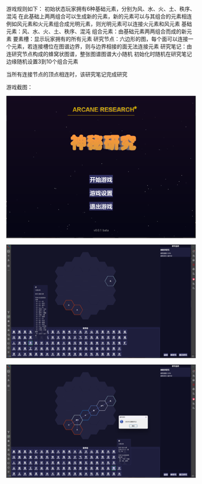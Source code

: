 游戏规则如下：
初始状态玩家拥有6种基础元素，分别为风、水、火、土、秩序、混沌
在此基础上两两组合可以生成新的元素，新的元素可以与其组合的元素相连
例如风元素和火元素组合成光明元素，则光明元素可以连接火元素和风元素
基础元素：风、水、火、土、秩序、混沌
组合元素：由基础元素两两组合而成的新元素
要素槽：显示玩家拥有的所有元素
研究节点：六边形的图，每个面可以连接一个元素，若连接槽位在图谱边界，则与边界相接的面无法连接元素
研究笔记：由连研究节点构成的蜂窝状图谱，整张图谱图谱大小随机
初始化时随机在研究笔记边缘随机设置3到10个组合元素

当所有连接节点的顶点相连时，该研究笔记完成研究

游戏截图：

![img.png](assets/img.png?t=1749970575310)

![img_1.png](assets/img_1.png)

![img_2.png](assets/img_2.png)
